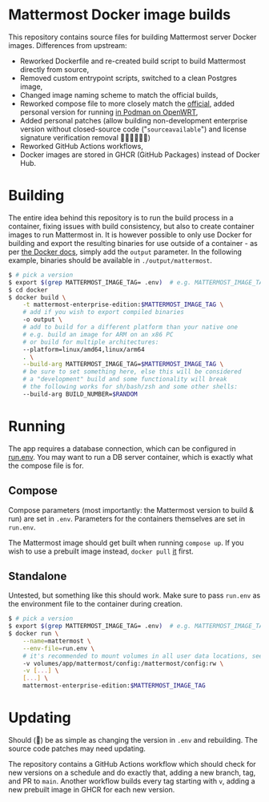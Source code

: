 # Mattermost Docker image builds

This repository contains source files for building Mattermost server Docker images. Differences from upstream:

* Reworked Dockerfile and re-created build script to build Mattermost directly from source,
* Removed custom entrypoint scripts, switched to a clean Postgres image,
* Changed image naming scheme to match the official builds,
* Reworked compose file to more closely match the [official](https://github.com/mattermost/docker),
  added personal version for running [in Podman on OpenWRT](https://github.com/DEREFERENC3D/mattermost-docker/tree/openwrt),
* Added personal patches (allow building non-development enterprise version without closed-source code ("`sourceavailable`") and license signature verification removal 🏴‍☠️🏴‍☠️🏴‍☠️)
* Reworked GitHub Actions workflows,
* Docker images are stored in GHCR (GitHub Packages) instead of Docker Hub.

# Building

The entire idea behind this repository is to run the build process in a container, fixing issues with build consistency, but also to create container images to run Mattermost in. It is however possible to only use Docker for building and export the resulting binaries for use outside of a container - as per [the Docker docs](https://docs.docker.com/build/building/export/), simply add the `output` parameter. In the following example, binaries should be available in `./output/mattermost`.

```bash
$ # pick a version
$ export $(grep MATTERMOST_IMAGE_TAG= .env)  # e.g. MATTERMOST_IMAGE_TAG=v10.10.2
$ cd docker
$ docker build \
	-t mattermost-enterprise-edition:$MATTERMOST_IMAGE_TAG \
	# add if you wish to export compiled binaries
	-o output \
	# add to build for a different platform than your native one
	# e.g. build an image for ARM on an x86 PC
	# or build for multiple architectures:
	--platform=linux/amd64,linux/arm64
	. \
	--build-arg MATTERMOST_IMAGE_TAG=$MATTERMOST_IMAGE_TAG \
	# be sure to set something here, else this will be considered
	# a "development" build and some functionality will break
	# the following works for sh/bash/zsh and some other shells:
	--build-arg BUILD_NUMBER=$RANDOM
```

# Running

The app requires a database connection, which can be configured in [run.env](./run.env). You may want to run a DB server container, which is exactly what the compose file is for.

## Compose

Compose parameters (most importantly: the Mattermost version to build & run) are set in `.env`. Parameters for the containers themselves are set in `run.env`.

The Mattermost image should get built when running `compose up`. If you wish to use a prebuilt image instead, `docker pull` [it](https://github.com/DEREFERENC3D/mattermost-docker/pkgs/container/mattermost-docker%2Fmattermost-enterprise-edition) first.

## Standalone

Untested, but something like this should work. Make sure to pass `run.env` as the environment file to the container during creation.

```bash
$ # pick a version
$ export $(grep MATTERMOST_IMAGE_TAG= .env)  # e.g. MATTERMOST_IMAGE_TAG=v10.10.2
$ docker run \
	--name=mattermost \
	--env-file=run.env \
	# it's recommended to mount volumes in all user data locations, see the compose and .env files for all mounts
	-v volumes/app/mattermost/config:/mattermost/config:rw \
	-v [...] \
	[...] \
	mattermost-enterprise-edition:$MATTERMOST_IMAGE_TAG
```

# Updating

Should (🤞) be as simple as changing the version in `.env` and rebuilding. The source code patches may need updating.

The repository contains a GitHub Actions workflow which should check for new versions on a schedule and do exactly that, adding a new branch, tag, and PR to `main`. Another workflow builds every tag starting with `v`, adding a new prebuilt image in GHCR for each new version.
